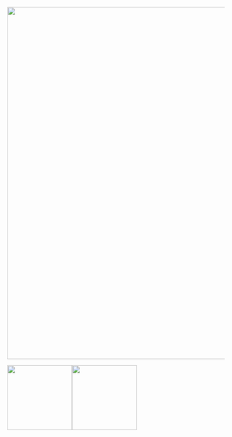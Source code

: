 <p align="center">
  <img align="center" width = 815px src="https://i.imgur.com/WIYxqir.jpg"/>

  <img align="center" height="150px" display="block" src="https://github-readme-stats.vercel.app/api/top-langs/?username=xavierdefontaine&layout=compact&theme=radical" /><img align="center" height="150px" display="block" src="https://github-readme-stats.vercel.app/api?username=xavierdefontaine&show_icons=true&theme=radical&&hide=contribs&count_private=true" />
<p>

